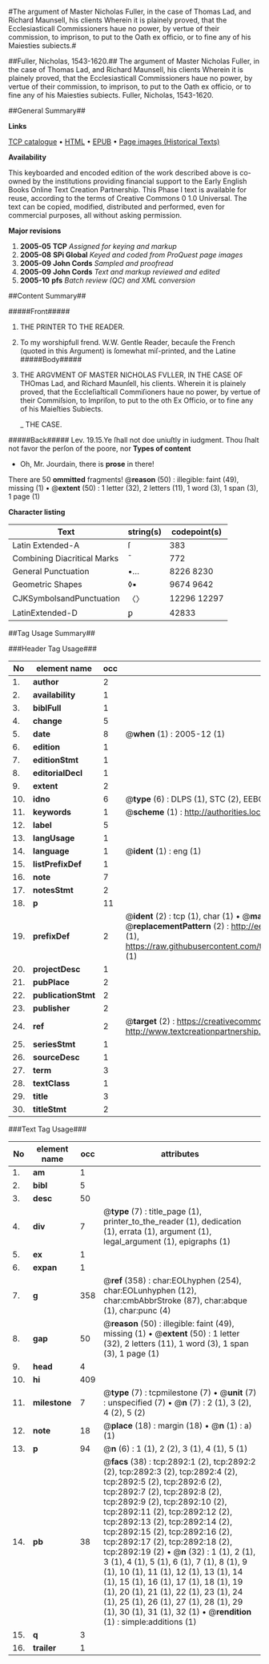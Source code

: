 #The argument of Master Nicholas Fuller, in the case of Thomas Lad, and Richard Maunsell, his clients Wherein it is plainely proved, that the Ecclesiasticall Commissioners haue no power, by vertue of their commission, to imprison, to put to the Oath ex officio, or to fine any of his Maiesties subiects.#

##Fuller, Nicholas, 1543-1620.##
The argument of Master Nicholas Fuller, in the case of Thomas Lad, and Richard Maunsell, his clients Wherein it is plainely proved, that the Ecclesiasticall Commissioners haue no power, by vertue of their commission, to imprison, to put to the Oath ex officio, or to fine any of his Maiesties subiects.
Fuller, Nicholas, 1543-1620.

##General Summary##

**Links**

[TCP catalogue](http://www.ota.ox.ac.uk/tcp/)  • 
[HTML](http://tei.it.ox.ac.uk/tcp/Texts-HTML/free/A01/A01338.html)  • 
[EPUB](http://tei.it.ox.ac.uk/tcp/Texts-EPUB/free/A01/A01338.epub) • 
[Page images (Historical Texts)](https://data.historicaltexts.jisc.ac.uk/view?pubId=eebo-99838511e&pageId=eebo-99838511e-2892-1)

**Availability**

This keyboarded and encoded edition of the
	       work described above is co-owned by the institutions
	       providing financial support to the Early English Books
	       Online Text Creation Partnership. This Phase I text is
	       available for reuse, according to the terms of Creative
	       Commons 0 1.0 Universal. The text can be copied,
	       modified, distributed and performed, even for
	       commercial purposes, all without asking permission.

**Major revisions**

1. __2005-05__ __TCP__ *Assigned for keying and markup*
1. __2005-08__ __SPi Global__ *Keyed and coded from ProQuest page images*
1. __2005-09__ __John Cords__ *Sampled and proofread*
1. __2005-09__ __John Cords__ *Text and markup reviewed and edited*
1. __2005-10__ __pfs__ *Batch review (QC) and XML conversion*

##Content Summary##

#####Front#####

1. THE PRINTER TO THE READER.

1. To my worshipfull frend. W.W.
Gentle Reader, becauſe the French (quoted in this Argument) is ſomewhat miſ-printed, and the Latine 
#####Body#####

1. THE ARGVMENT OF MASTER NICHOLAS FVLLER, IN THE CASE OF THOmas Lad, and Richard Maunſell, his clients. Wherein it is plainely proved, that the Eccleſiaſticall Commiſioners haue no power, by vertue of their Commiſsion, to Impriſon, to put to the oth Ex Officio, or to fine any of his Maieſties Subiects.

    _ THE CASE.

#####Back#####
Lev. 19.15.Ye ſhall not doe uniuſtly in iudgment. Thou ſhalt not favor the perſon of the poore, nor 
**Types of content**

  * Oh, Mr. Jourdain, there is **prose** in there!

There are 50 **ommitted** fragments! 
 @__reason__ (50) : illegible: faint (49), missing (1)  •  @__extent__ (50) : 1 letter (32), 2 letters (11), 1 word (3), 1 span (3), 1 page (1)

**Character listing**


|Text|string(s)|codepoint(s)|
|---|---|---|
|Latin Extended-A|ſ|383|
|Combining             Diacritical Marks|̄|772|
|General Punctuation|•…|8226 8230|
|Geometric Shapes|◊▪|9674 9642|
|CJKSymbolsandPunctuation|〈〉|12296 12297|
|LatinExtended-D|ꝑ|42833|

##Tag Usage Summary##

###Header Tag Usage###

|No|element name|occ|attributes|
|---|---|---|---|
|1.|__author__|2||
|2.|__availability__|1||
|3.|__biblFull__|1||
|4.|__change__|5||
|5.|__date__|8| @__when__ (1) : 2005-12 (1)|
|6.|__edition__|1||
|7.|__editionStmt__|1||
|8.|__editorialDecl__|1||
|9.|__extent__|2||
|10.|__idno__|6| @__type__ (6) : DLPS (1), STC (2), EEBO-CITATION (1), PROQUEST (1), VID (1)|
|11.|__keywords__|1| @__scheme__ (1) : http://authorities.loc.gov/ (1)|
|12.|__label__|5||
|13.|__langUsage__|1||
|14.|__language__|1| @__ident__ (1) : eng (1)|
|15.|__listPrefixDef__|1||
|16.|__note__|7||
|17.|__notesStmt__|2||
|18.|__p__|11||
|19.|__prefixDef__|2| @__ident__ (2) : tcp (1), char (1)  •  @__matchPattern__ (2) : ([0-9\-]+):([0-9IVX]+) (1), (.+) (1)  •  @__replacementPattern__ (2) : http://eebo.chadwyck.com/downloadtiff?vid=$1&page=$2 (1), https://raw.githubusercontent.com/textcreationpartnership/Texts/master/tcpchars.xml#$1 (1)|
|20.|__projectDesc__|1||
|21.|__pubPlace__|2||
|22.|__publicationStmt__|2||
|23.|__publisher__|2||
|24.|__ref__|2| @__target__ (2) : https://creativecommons.org/publicdomain/zero/1.0/ (1), http://www.textcreationpartnership.org/docs/. (1)|
|25.|__seriesStmt__|1||
|26.|__sourceDesc__|1||
|27.|__term__|3||
|28.|__textClass__|1||
|29.|__title__|3||
|30.|__titleStmt__|2||


###Text Tag Usage###

|No|element name|occ|attributes|
|---|---|---|---|
|1.|__am__|1||
|2.|__bibl__|5||
|3.|__desc__|50||
|4.|__div__|7| @__type__ (7) : title_page (1), printer_to_the_reader (1), dedication (1), errata (1), argument (1), legal_argument (1), epigraphs (1)|
|5.|__ex__|1||
|6.|__expan__|1||
|7.|__g__|358| @__ref__ (358) : char:EOLhyphen (254), char:EOLunhyphen (12), char:cmbAbbrStroke (87), char:abque (1), char:punc (4)|
|8.|__gap__|50| @__reason__ (50) : illegible: faint (49), missing (1)  •  @__extent__ (50) : 1 letter (32), 2 letters (11), 1 word (3), 1 span (3), 1 page (1)|
|9.|__head__|4||
|10.|__hi__|409||
|11.|__milestone__|7| @__type__ (7) : tcpmilestone (7)  •  @__unit__ (7) : unspecified (7)  •  @__n__ (7) : 2 (1), 3 (2), 4 (2), 5 (2)|
|12.|__note__|18| @__place__ (18) : margin (18)  •  @__n__ (1) : a) (1)|
|13.|__p__|94| @__n__ (6) : 1 (1), 2 (2), 3 (1), 4 (1), 5 (1)|
|14.|__pb__|38| @__facs__ (38) : tcp:2892:1 (2), tcp:2892:2 (2), tcp:2892:3 (2), tcp:2892:4 (2), tcp:2892:5 (2), tcp:2892:6 (2), tcp:2892:7 (2), tcp:2892:8 (2), tcp:2892:9 (2), tcp:2892:10 (2), tcp:2892:11 (2), tcp:2892:12 (2), tcp:2892:13 (2), tcp:2892:14 (2), tcp:2892:15 (2), tcp:2892:16 (2), tcp:2892:17 (2), tcp:2892:18 (2), tcp:2892:19 (2)  •  @__n__ (32) : 1 (1), 2 (1), 3 (1), 4 (1), 5 (1), 6 (1), 7 (1), 8 (1), 9 (1), 10 (1), 11 (1), 12 (1), 13 (1), 14 (1), 15 (1), 16 (1), 17 (1), 18 (1), 19 (1), 20 (1), 21 (1), 22 (1), 23 (1), 24 (1), 25 (1), 26 (1), 27 (1), 28 (1), 29 (1), 30 (1), 31 (1), 32 (1)  •  @__rendition__ (1) : simple:additions (1)|
|15.|__q__|3||
|16.|__trailer__|1||
